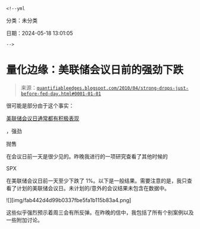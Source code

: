 `<!--yml`

分类：未分类

日期：2024-05-18 13:01:05

`-->`

# 量化边缘：美联储会议日前的强劲下跌

> 来源：[`quantifiableedges.blogspot.com/2010/04/strong-drops-just-before-fed-day.html#0001-01-01`](http://quantifiableedges.blogspot.com/2010/04/strong-drops-just-before-fed-day.html#0001-01-01)

很可能是部分由于这个事实：

[美联储会议日通常都有积极表现](http://quantifiableedges.blogspot.com/2009/09/long-term-look-at-fed-days.html)

，强劲

抛售

在会议日前一天是很少见的。昨晚我进行的一项研究查看了其他时候的

SPX

在美联储会议日前一天至少下跌了 1%。以下是一般结果。需要注意的是，我只查看了计划的美联储会议日。未计划的/意外的会议结果未包含在数据中。

![][img/fab442d4d99b0337fbe5fa1b115b83a4.png]

这些似乎强烈预示着周三会有所反弹。在昨晚的信中，我包括了所有个别案例以及一些附加讨论。
